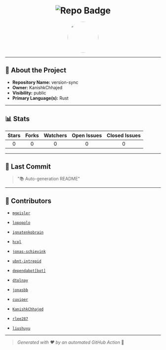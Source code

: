 <h1 align="center">
    <img src="https://img.shields.io/badge/version-sync-🎯-blueviolet?style=for-the-badge" alt="Repo Badge">
  </h1>
  
  <p align="center">
    <img src="https://avatars.githubusercontent.com/u/121193249?v=4" width="100" style="border-radius:50%;">
  </p>
  
  ---
  
  ## 📖 About the Project
  - **Repository Name:** version-sync
  - **Owner:** KanishkChhajed
  - **Visibility:** public
  - **Primary Language(s):** Rust
  
  ---
  
  ## 📊 Stats
  
  | Stars | Forks | Watchers | Open Issues | Closed Issues |
  |:----:|:-----:|:--------:|:-----------:|:-------------:|
  | 0 | 0 | 0 | 0 | 0 |
  
  ---
  
  ## 📢 Last Commit
  
  > "📚 Auto-generation README"
  
  ---
  
  ## 🤝 Contributors
  
  
  - [`mgeisler`](#)
  
  - [`lopopolo`](#)
  
  - [`ignatenkobrain`](#)
  
  - [`hcpl`](#)
  
  - [`jonas-schievink`](#)
  
  - [`ubnt-intrepid`](#)
  
  - [`dependabot[bot]`](#)
  
  - [`dtolnay`](#)
  
  - [`jonasbb`](#)
  
  - [`cuviper`](#)
  
  - [`KanishkChhajed`](#)
  
  - [`rlee287`](#)
  
  - [`liushuyu`](#)
  
  
  ---
  
  > *Generated with ❤️ by an automated GitHub Action* 🚀
  